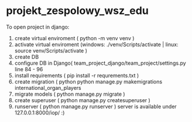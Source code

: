  # projekt_zespolowy_wsz_edu


To open project in django:
1. create virtual enviroment  ( python -m venv venv )
2. activate virtual enviroment (windows: ./venv/Scripts/activate | linux: source venv/Scripts/activate )
3. create DB
4. configure DB in Django( team_project_django/team_project/settings.py line 84 - 96
5. install requirements ( pip install -r requrements.txt ) 
6. create migration ( python  python manage.py makemigrations international_organ_players
7. migrate models ( python manage.py migrate )
8. create superuser ( python manage.py createsuperuser ) 
9. runserver ( python manage.py runserver )
server is available under 127.0.0.1:8000/iop/ :)
